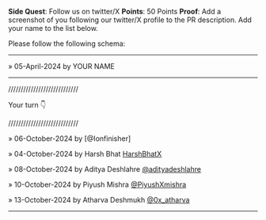 **Side Quest**: Follow us on twitter/X
**Points**: 50 Points
**Proof**: Add a screenshot of you following our twitter/X profile to the PR description. Add your name to the list below.

Please follow the following schema:

---

» 05-April-2024 by YOUR NAME

---

////////////////////////////

Your turn 👇

////////////////////////////


» 06-October-2024 by [@Ionfinisher]

» 04-October-2024 by Harsh Bhat [HarshBhatX](https://twitter.com/HarshBhatX)

» 08-October-2024 by Aditya Deshlahre [@adityadeshlahre](https://twitter.com/adityadeshlahre)

» 10-October-2024 by Piyush Mishra [@PiyushXmishra](https://x.com/Piyuxh1501)

» 13-October-2024 by Atharva Deshmukh [@0x_atharva](https://x.com/0x_atharva)

---
